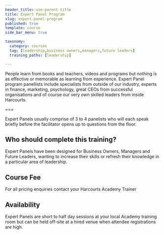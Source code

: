 ```yaml
---
header_title: use-parent-title
title: Expert Panel Program
slug: expert-panel-program
published: true
template: course
side_bar_menu: true

taxonomy:
  category: courses
  tag: [leadership,business owners,managers,future leaders]
  training_paths: [leadership]

---
```


People learn from books and teachers, videos and programs but nothing is as effective or memorable as learning from experience. Expert Panel program panellists include specialists from outside of our industry, experts in finance, marketing, psychology, great CEOs from successful organisations and of course our very own skilled leaders from inside Harcourts.

===

Expert Panels usually comprise of 3 to 4 panelists who will each speak briefly before the facilitator opens up to questions from the floor. 

## Who should complete this training?
Expert Panels have been designed for Business Owners, Managers and Future Leaders, wanting to increase their skills or refresh their knowledge in a particular area of leadership.

## Course Fee
For all pricing enquiries contact your Harcourts Academy Trainer

## Availability
Expert Panels are short to half day sessions at your local Academy training room but can be held off-site at a hired venue when attendee registrations are high.
